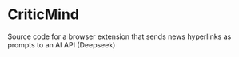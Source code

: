 # CriticMind
Source code for a browser extension that sends news hyperlinks as prompts to an AI API (Deepseek)
